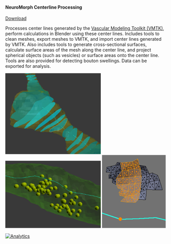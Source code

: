 

#### NeuroMorph Centerline Processing  
[Download](http://raw.githubusercontent.com/NeuroMorph-EPFL/NeuroMorph/master/NeuroMorph_CenterLines_CrossSections/NeuroMorph_Centerline_Processing.py)  
<!--[Full Documentation](https://wiki.blender.org/index.php/Extensions:2.6/Py/Scripts/NeuroMorph/Centerline_Tools)-->

Processes center lines generated by the [Vascular Modeling Toolkit (VMTK)](http://www.vmtk.org/tutorials/Centerlines.html), perform calculations in Blender using these center lines. Includes tools to clean meshes, export meshes to VMTK, and import center lines generated by VMTK. Also includes tools to generate cross-sectional surfaces, calculate surface areas of the mesh along the center line, and project spherical objects (such as vesicles) or surface areas onto the center line. Tools are also provided for detecting bouton swellings. Data can be exported for analysis.

<img src="centerline_crosssections.png" width="300">  <img src="ctrline_vesicles.png" width="300">  <img src="proj_areas.png" width="200">

[![Analytics](https://ga-beacon.appspot.com/UA-99596205-1/NeuroMorph_CenterLines_CrossSections?pixel)](https://github.com/NeuroMorph-EPFL/NeuroMorph/tree/master/NeuroMorph_CenterLines_CrossSections)
